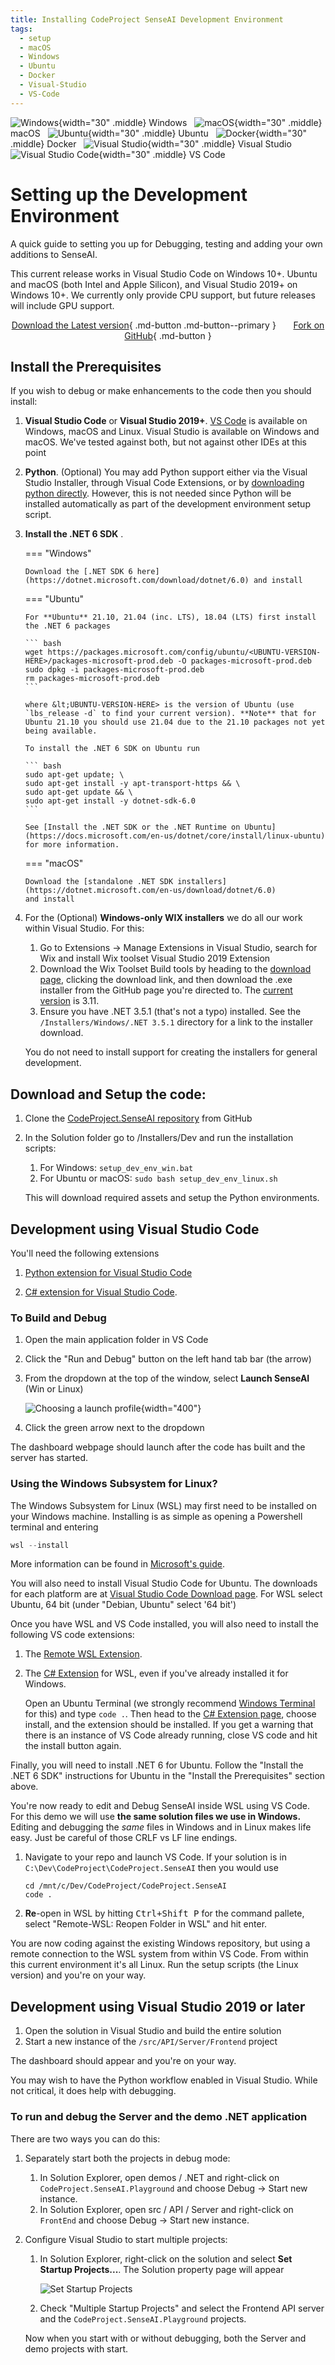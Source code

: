 ```yaml
---
title: Installing CodeProject SenseAI Development Environment
tags:
  - setup
  - macOS
  - Windows
  - Ubuntu
  - Docker
  - Visual-Studio
  - VS-Code
---
```


![Windows](../img/windows.svg){width="30" .middle} Windows &nbsp;
![macOS](../img/macos.svg){width="30" .middle} macOS &nbsp;
![Ubuntu](../img/Ubuntu.svg){width="30" .middle} Ubuntu &nbsp;
![Docker](../img/docker.svg){width="30" .middle} Docker &nbsp;
![Visual Studio](../img/VisualStudio.svg){width="30" .middle} Visual Studio &nbsp;
![Visual Studio Code](../img/VisualStudioCode.svg){width="30" .middle} VS Code


# Setting up the Development Environment

A quick guide to setting you up for Debugging, testing and adding your own additions to SenseAI.

This current release works in Visual Studio Code on Windows 10+. Ubuntu and macOS (both Intel and 
Apple Silicon), and Visual Studio 2019+ on Windows 10+. We currently only provide CPU support, but 
future releases will include GPU support.


<center>

[Download the Latest version](https://www.codeproject.com/ai/sense/latest.aspx){ .md-button .md-button--primary }
&nbsp; &nbsp; &nbsp;
[Fork on GitHub](https://github.com/codeproject/CodeProject.SenseAI.git){ .md-button  }

</center>




## Install the Prerequisites

If you wish to debug or make enhancements to the code then you should install:

 1. **Visual Studio Code** or **Visual Studio 2019+**. [VS Code](https://code.visualstudio.com/download) is available on Windows, macOS and Linux. Visual Studio is available on Windows and macOS. We've tested against both, but not against other IDEs at this point

 2. **Python**. (Optional) You may add Python support either via the Visual Studio Installer, through Visual Code Extensions, or by [downloading python directly](https://www.python.org/downloads/). However, this is not needed since Python will be installed automatically as part of the development environment setup script.

 3. **Install the .NET 6 SDK** . 

    === "Windows"

        Download the [.NET SDK 6 here](https://dotnet.microsoft.com/download/dotnet/6.0) and install

    === "Ubuntu"

        For **Ubuntu** 21.10, 21.04 (inc. LTS), 18.04 (LTS) first install the .NET 6 packages

        ``` bash   
        wget https://packages.microsoft.com/config/ubuntu/<UBUNTU-VERSION-HERE>/packages-microsoft-prod.deb -O packages-microsoft-prod.deb
        sudo dpkg -i packages-microsoft-prod.deb
        rm packages-microsoft-prod.deb
        ```

        where &lt;UBUNTU-VERSION-HERE> is the version of Ubuntu (use `lbs_release -d` to find your current version). **Note** that for Ubuntu 21.10 you should use 21.04 due to the 21.10 packages not yet being available.

        To install the .NET 6 SDK on Ubuntu run

        ``` bash
        sudo apt-get update; \
        sudo apt-get install -y apt-transport-https && \
        sudo apt-get update && \
        sudo apt-get install -y dotnet-sdk-6.0 
        ```

        See [Install the .NET SDK or the .NET Runtime on Ubuntu](https://docs.microsoft.com/en-us/dotnet/core/install/linux-ubuntu) for more information.
 
    === "macOS"

        Download the [standalone .NET SDK installers](https://dotnet.microsoft.com/en-us/download/dotnet/6.0)
        and install


 4. For the (Optional) **Windows-only WIX installers** we do all our work within Visual Studio. For this: 

    1. Go to Extensions -> Manage Extensions in Visual Studio, search for Wix and install Wix toolset Visual Studio 2019 Extension
    2. Download the Wix Toolset Build tools by heading to the [download page](https://wixtoolset.org/releases/), clicking the download link, and then download the .exe installer from the GitHub page you're directed to. The [current version](https://github.com/wixtoolset/wix3/releases/download/wix3112rtm/wix311.exe) is 3.11.
    3. Ensure you have .NET 3.5.1 (that's not a typo) installed. See the `/Installers/Windows/.NET 3.5.1` directory for a link to the installer download.

    You do not need to install support for creating the installers for general development. 

## Download and Setup the code:

1. Clone the [CodeProject.SenseAI repository](https://github.com/codeproject/CodeProject.SenseAI.git) from GitHub

2. In the Solution folder go to /Installers/Dev and run the installation scripts:
    1. For Windows: `setup_dev_env_win.bat` 
    2. For Ubuntu or macOS: `sudo bash setup_dev_env_linux.sh`
    
    This will download required assets and setup the Python environments.

## Development using Visual Studio Code

You'll need the following extensions

1. [Python extension for Visual Studio Code](https://marketplace.visualstudio.com/items?itemName=ms-python.python)

2. [C# extension for Visual Studio Code](https://marketplace.visualstudio.com/items?itemName=ms-dotnettools.csharp).



### To Build and Debug

1. Open the main application folder in VS Code

2. Click the "Run and Debug" button on the left hand tab bar (the arrow)

3. From the dropdown at the top of the window, select **Launch SenseAI** (Win or Linux)

    ![Choosing a launch profile](../img/Choose-launch.png "Choosing a launch profile"){width="400"}

4. Click the green arrow next to the dropdown

The dashboard webpage should launch after the code has built and the server has started.

### Using the Windows Subsystem for Linux?

The Windows Subsystem for Linux (WSL) may first need to be installed on your Windows machine. 
Installing is as simple as opening a Powershell terminal and entering

```powershell
wsl --install
```

More information can be found in [Microsoft's guide](https://docs.microsoft.com/en-us/windows/wsl/install). 

You will also need to install Visual Studio Code for Ubuntu. The downloads for each platform are at
[Visual Studio Code Download page](https://code.visualstudio.com/download). For WSL select Ubuntu, 64 bit 
(under "Debian, Ubuntu" select '64 bit')

Once you have WSL and VS Code installed, you will also need to install the following VS code extensions:

1. The [Remote WSL Extension](https://marketplace.visualstudio.com/items?itemName=ms-vscode-remote.remote-wsl).

2. The [C# Extension](https://marketplace.visualstudio.com/items?itemName=ms-dotnettools.csharp) 
   for WSL, even if you've already installed it for Windows.
   
    Open an Ubuntu Terminal (we strongly recommend [Windows Terminal](https://apps.microsoft.com/store/detail/windows-terminal/9N0DX20HK701?hl=en-us) for this) and type `code .`. Then head to the
    [C# Extension page](https://marketplace.visualstudio.com/items?itemName=ms-dotnettools.csharp), 
    choose install, and the extension should be installed. If you get a warning that there is an 
    instance of VS Code already running, close VS code and hit the install button again.

Finally, you will need to install .NET 6 for Ubuntu. Follow the "Install the .NET 6 SDK" 
instructions for Ubuntu in the "Install the Prerequisites" section above.

You're now ready to edit and Debug SenseAI inside WSL using VS Code. For this demo we will use **the
same solution files we use in Windows.** Editing and debugging the *same* files in Windows and in Linux 
makes life easy. Just be careful of those CRLF vs LF line endings.

1. Navigate to your repo and launch VS Code. If your solution is in 
  `C:\Dev\CodeProject\CodeProject.SenseAI` then you would use

    ``` shell
    cd /mnt/c/Dev/CodeProject/CodeProject.SenseAI
    code .
    ```

2. **Re**-open in WSL by hitting <kbd>Ctrl+Shift P</kbd> for the command pallete, select "Remote-WSL: Reopen Folder in WSL" and hit enter.

You are now coding against the existing Windows repository, but using a remote connection to the WSL system from within VS Code. From within this current environment it's all Linux. Run the setup scripts (the
Linux version) and you're on your way.

## Development using Visual Studio 2019 or later

1. Open the solution in Visual Studio and build the entire solution
2. Start a new instance of the `/src/API/Server/Frontend` project

The dashboard should appear and you're on your way.

You may wish to have the Python workflow enabled in Visual Studio. While not critical, it does 
help with debugging.

### To run and debug the Server and the demo .NET application 

There are two ways you can do this:

1. Separately start both the projects in debug mode: 

    1. In Solution Explorer, open demos / .NET and right-click on `CodeProject.SenseAI.Playground` and choose Debug -> Start new instance.
    2. In Solution Explorer, open src / API / Server and right-click on `FrontEnd` and choose Debug -> Start new instance. 
         
2. Configure Visual Studio to start multiple projects:

    1. In Solution Explorer, right-click on the solution and select **Set Startup Projects...**. 
       The Solution property page will appear
   
          ![Set Startup Projects](../img/Set-Startup_Projects.png)

    2. Check "Multiple Startup Projects" and select the Frontend API server and the 
       `CodeProject.SenseAI.Playground` projects.

    Now when you start with or without debugging, both the Server and demo projects with start.
